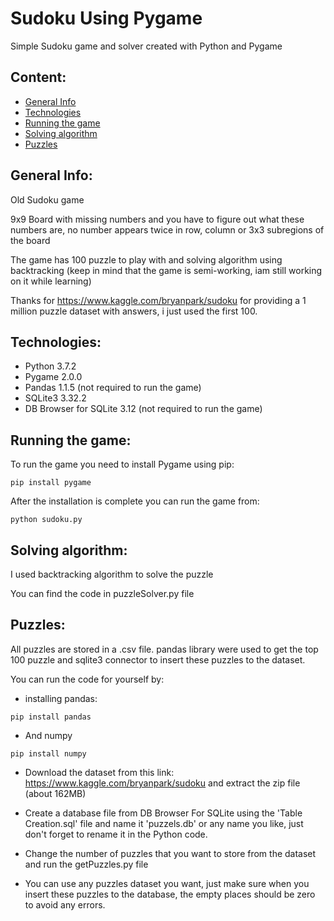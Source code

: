 # Sudoku Using Pygame
Simple Sudoku game and solver created with Python and Pygame

## Content:
* [General Info](#general-info)
* [Technologies](#technologies)
* [Running the game](#running-the-game)
* [Solving algorithm](#solving-algorithm)
* [Puzzles](#puzzles)

## General Info:
Old Sudoku game

9x9 Board with missing numbers and you have to figure out what these numbers are, no number appears twice in row, column or 3x3 subregions of the board

The game has 100 puzzle to play with and solving algorithm using backtracking 
(keep in mind that the game is semi-working, iam still working on it while learning)

Thanks for https://www.kaggle.com/bryanpark/sudoku for providing a 1 million puzzle dataset with answers, i just used the first 100.

## Technologies:
- Python                3.7.2
- Pygame                2.0.0
- Pandas                1.1.5 (not required to run the game)
- SQLite3               3.32.2
- DB Browser for SQLite 3.12 (not required to run the game)

## Running the game:
To run the game you need to install Pygame using pip:
~~~
pip install pygame
~~~
After the installation is complete you can run the game from:
~~~
python sudoku.py
~~~

## Solving algorithm:
I used backtracking algorithm to solve the puzzle

You can find the code in puzzleSolver.py file

## Puzzles:
All puzzles are stored in a .csv file. pandas library were used to get the top 100 puzzle and sqlite3 connector to insert these puzzles to the dataset.


You can run the code for yourself by:
- installing pandas:
~~~
pip install pandas
~~~
- And numpy
~~~
pip install numpy
~~~
- Download the dataset from this link: https://www.kaggle.com/bryanpark/sudoku and extract the zip file (about 162MB)

- Create a database file from DB Browser For SQLite using the 'Table Creation.sql' file and name it 'puzzels.db' or any name you like, just don't forget to rename it in the Python code.

- Change the number of puzzles that you want to store from the dataset and run the getPuzzles.py file

- You can use any puzzles dataset you want, just make sure when you insert these puzzles to the database, the empty places should be zero to avoid any errors.

